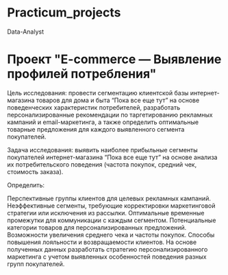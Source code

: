# Practicum_projects
Data-Analyst
# Проект "E-commerce — Выявление профилей потребления"
Цель исследования: провести сегментацию клиентской базы интернет-магазина товаров для дома и быта “Пока все еще тут” на основе поведенческих характеристик потребителей, разработать персонализированные рекомендации по таргетированию рекламных кампаний и email-маркетинга, а также определить оптимальные товарные предложения для каждого выявленного сегмента покупателей.

Задача исследования: выявить наиболее прибыльные сегменты покупателей интернет-магазина “Пока все еще тут” на основе анализа их потребительского поведения (частота покупок, средний чек, стоимость заказа).

Определить:

Перспективные группы клиентов для целевых рекламных кампаний.
Неэффективные сегменты, требующие корректировки маркетинговой стратегии или исключения из рассылки.
Оптимальные временные промежутки для коммуникации с каждым сегментом.
Потенциальные категории товаров для персонализированных предложений.
Возможности увеличения среднего чека и частоты покупок.
Способы повышения лояльности и возвращаемости клиентов.
На основе полученных данных разработать стратегию персонализированного маркетинга с учетом выявленных особенностей поведения разных групп покупателей.
